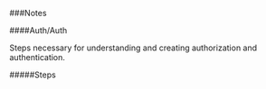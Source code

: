 ###Notes

####Auth/Auth

Steps necessary for understanding and creating authorization and authentication.

#####Steps
